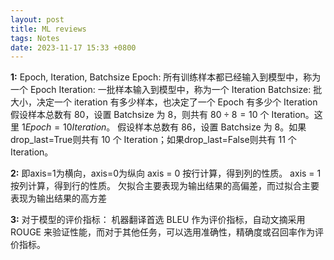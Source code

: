 ```yaml
---
layout: post
title: ML reviews
tags: Notes
date: 2023-11-17 15:33 +0800
---
```


**1:**
Epoch, Iteration, Batchsize
Epoch: 所有训练样本都已经输入到模型中，称为一个 Epoch
Iteration: 一批样本输入到模型中，称为一个 Iteration
Batchsize: 批大小，决定一个 iteration 有多少样本，也决定了一个 Epoch 有多少个 Iteration
假设样本总数有 80，设置 Batchsize 为 8，则共有 $80 \div 8=10$ 个 Iteration。这里 $1 Epoch = 10 Iteration$。
假设样本总数有 86，设置 Batchsize 为 8。如果drop_last=True则共有 10 个 Iteration；如果drop_last=False则共有 11 个 Iteration。

**2:**
即axis=1为横向，axis=0为纵向
axis = 0
按行计算，得到列的性质。
axis = 1
按列计算，得到行的性质。
欠拟合主要表现为输出结果的高偏差，而过拟合主要表现为输出结果的高方差

**3:**
对于模型的评价指标：
机器翻译首选 BLEU 作为评价指标，自动文摘采用 ROUGE 来验证性能，而对于其他任务，可以选用准确性，精确度或召回率作为评价指标。

